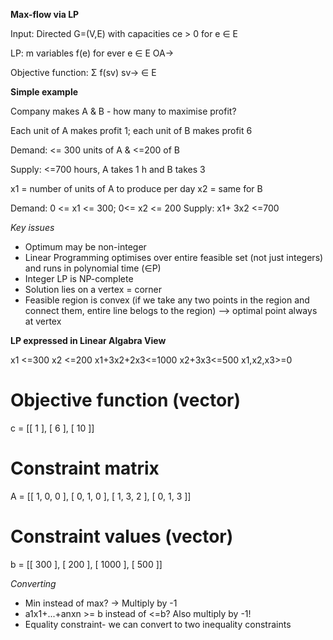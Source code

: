 **Max-flow via LP**

Input: Directed G=(V,E) with capacities ce > 0 for e ∈ E

LP: m variables f(e) for ever e ∈ E OA→ 

Objective function: Σ f(sv)
                    sv→ ∈ E
                    
**Simple example**

Company makes A & B - how many to maximise profit?

Each unit of A makes profit 1; each unit of B makes profit 6

Demand: <= 300 units of A & <=200 of B

Supply: <=700 hours, A takes 1 h and B takes 3

x1 = number of units of A to produce per day
x2 = same for B

Demand: 0 <= x1 <= 300; 0<= x2 <= 200
Supply: x1+ 3x2 <=700

_Key issues_

- Optimum may be non-integer
- Linear Programming optimises over entire feasible set (not just integers)
 and runs in polynomial time (∈P)
- Integer LP is NP-complete
- Solution lies on a vertex = corner
- Feasible region is convex (if we take any two points in the region and connect them,
entire line belogs to the region) --> optimal point always at vertex

**LP expressed in Linear Algabra View**

x1 <=300
x2 <=200
x1+3x2+2x3<=1000
x2+3x3<=500
x1,x2,x3>=0

# Objective function (vector)
c = [[ 1 ],
     [ 6 ],
     [ 10 ]]

# Constraint matrix
A = [[ 1, 0, 0 ],
     [ 0, 1, 0 ],
     [ 1, 3, 2 ],
     [ 0, 1, 3 ]]

# Constraint values (vector)
b = [[ 300 ],
     [ 200 ],
     [ 1000 ],
     [ 500 ]]
     
_Converting_

- Min instead of max? -> Multiply by -1
- a1x1+...+anxn >= b instead of <=b? Also multiply by -1!
- Equality constraint- we can convert to two inequality constraints

                     